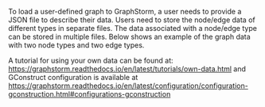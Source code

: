 To load a user-defined graph to GraphStorm, a user needs to provide a JSON file to describe
their data. Users need to store the node/edge data of different types in separate files.
The data associated
with a node/edge type can be stored in multiple files. Below shows an example of the graph
data with two node types and two edge types.

A tutorial for using your own data can be found at: https://graphstorm.readthedocs.io/en/latest/tutorials/own-data.html and GConstruct configuration is available at https://graphstorm.readthedocs.io/en/latest/configuration/configuration-gconstruction.html#configurations-gconstruction
